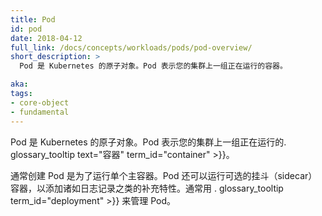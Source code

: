 ```yaml
---
title: Pod
id: pod
date: 2018-04-12
full_link: /docs/concepts/workloads/pods/pod-overview/
short_description: >
  Pod 是 Kubernetes 的原子对象。Pod 表示您的集群上一组正在运行的容器。

aka: 
tags:
- core-object
- fundamental
---
```


<!--
---
title: Pod
id: pod
date: 2018-04-12
full_link: /docs/concepts/workloads/pods/pod-overview/
short_description: >
  The smallest and simplest Kubernetes object. A Pod represents a set of running containers on your cluster.

aka: 
tags:
- core-object
- fundamental
---
-->

<!--
 The smallest and simplest Kubernetes object. A Pod represents a set of running . glossary_tooltip text="containers" term_id="container" >}} on your cluster.
-->

 Pod 是 Kubernetes 的原子对象。Pod 表示您的集群上一组正在运行的. glossary_tooltip text="容器" term_id="container" >}}。

<!--more--> 

<!--
A Pod is typically set up to run a single primary container. It can also run optional sidecar containers that add supplementary features like logging. Pods are commonly managed by a . glossary_tooltip term_id="deployment" >}}.
-->

通常创建 Pod 是为了运行单个主容器。Pod 还可以运行可选的挂斗（sidecar）容器，以添加诸如日志记录之类的补充特性。通常用 . glossary_tooltip term_id="deployment" >}} 来管理 Pod。
